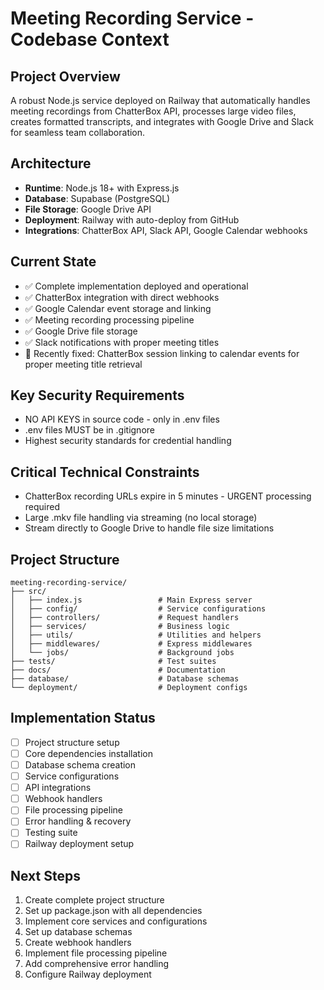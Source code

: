 # Meeting Recording Service - Codebase Context

## Project Overview
A robust Node.js service deployed on Railway that automatically handles meeting recordings from ChatterBox API, processes large video files, creates formatted transcripts, and integrates with Google Drive and Slack for seamless team collaboration.

## Architecture
- **Runtime**: Node.js 18+ with Express.js
- **Database**: Supabase (PostgreSQL)
- **File Storage**: Google Drive API
- **Deployment**: Railway with auto-deploy from GitHub
- **Integrations**: ChatterBox API, Slack API, Google Calendar webhooks

## Current State
- ✅ Complete implementation deployed and operational
- ✅ ChatterBox integration with direct webhooks
- ✅ Google Calendar event storage and linking
- ✅ Meeting recording processing pipeline
- ✅ Google Drive file storage
- ✅ Slack notifications with proper meeting titles
- 🔧 Recently fixed: ChatterBox session linking to calendar events for proper meeting title retrieval

## Key Security Requirements
- NO API KEYS in source code - only in .env files
- .env files MUST be in .gitignore
- Highest security standards for credential handling

## Critical Technical Constraints
- ChatterBox recording URLs expire in 5 minutes - URGENT processing required
- Large .mkv file handling via streaming (no local storage)
- Stream directly to Google Drive to handle file size limitations

## Project Structure
```
meeting-recording-service/
├── src/
│   ├── index.js                 # Main Express server
│   ├── config/                  # Service configurations
│   ├── controllers/             # Request handlers
│   ├── services/                # Business logic
│   ├── utils/                   # Utilities and helpers
│   ├── middlewares/             # Express middlewares
│   └── jobs/                    # Background jobs
├── tests/                       # Test suites
├── docs/                        # Documentation
├── database/                    # Database schemas
└── deployment/                  # Deployment configs
```

## Implementation Status
- [ ] Project structure setup
- [ ] Core dependencies installation
- [ ] Database schema creation
- [ ] Service configurations
- [ ] API integrations
- [ ] Webhook handlers
- [ ] File processing pipeline
- [ ] Error handling & recovery
- [ ] Testing suite
- [ ] Railway deployment setup

## Next Steps
1. Create complete project structure
2. Set up package.json with all dependencies
3. Implement core services and configurations
4. Set up database schemas
5. Create webhook handlers
6. Implement file processing pipeline
7. Add comprehensive error handling
8. Configure Railway deployment
